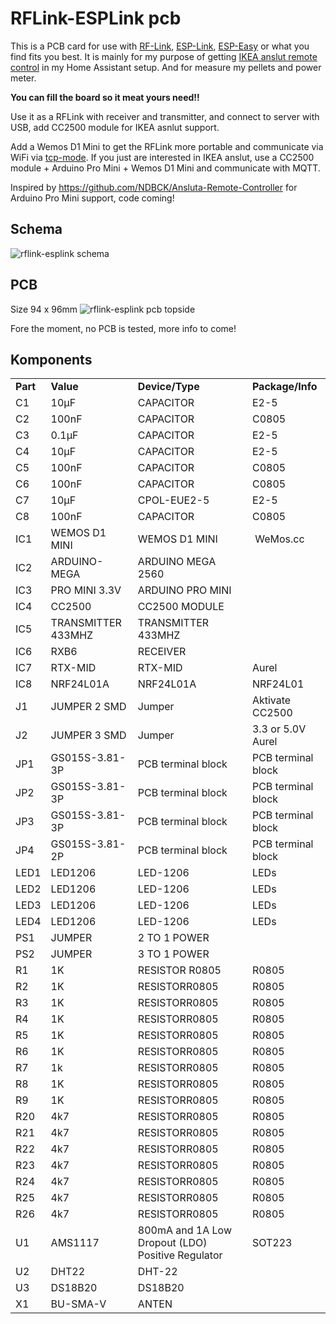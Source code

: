 RFLink-ESPLink pcb
===================

This is a PCB card for use with [RF-Link](http://rflink.nl/blog2/), [ESP-Link](https://github.com/jeelabs/esp-link), [ESP-Easy](https://github.com/letscontrolit/ESPEasy) or what you find fits you best.
It is mainly for my purpose of getting [IKEA anslut remote control](http://www.ikea.com/se/sv/catalog/products/90300773/) in my Home Assistant setup. And for measure my pellets and power meter.

**You can fill the board so it meat yours need!!**

Use it as a RFLink with receiver and transmitter, and connect to server with USB, add CC2500 module for IKEA asnlut support.

Add a Wemos D1 Mini to get the RFLink more portable and communicate via WiFi via [tcp-mode](https://home-assistant.io/components/rflink/#tcp-mode).
If you just are interested in IKEA anslut, use a CC2500 module + Arduino Pro Mini + Wemos D1 Mini and communicate with MQTT.
 
 Inspired by https://github.com/NDBCK/Ansluta-Remote-Controller for Arduino Pro Mini support,  code coming!
 

Schema
-----------
![rflink-esplink schema](https://github.com/rosangen/rflink-esplink/blob/master/PCB/img/schema-rflink-esplink.png?raw=true "Title")

PCB
------
Size 94 x 96mm
![rflink-esplink pcb topside](https://github.com/rosangen/rflink-esplink/blob/master/PCB/img/topp.jpg?raw=true "Title")

Fore the moment, no PCB is tested, more info to come!

Komponents
-----------

<table>
<tbody>
<tr>
<td><strong>Part</strong></td>
<td><strong>Value</strong></td>
<td><strong>Device/Type</strong></td>
<td><strong>Package/Info</strong></td>
</tr>
<tr>
<td>C1</td>
<td>10&micro;F</td>
<td>CAPACITOR</td>
<td>E2-5</td>
</tr>
<tr>
<td>C2</td>
<td>100nF</td>
<td>CAPACITOR</td>
<td>C0805</td>
</tr>
<tr>
<td>C3</td>
<td>0.1&micro;F</td>
<td>CAPACITOR</td>
<td>E2-5</td>
</tr>
<tr>
<td>C4</td>
<td>10&micro;F</td>
<td>CAPACITOR</td>
<td>E2-5</td>
</tr>
<tr>
<td>C5</td>
<td>100nF</td>
<td>CAPACITOR</td>
<td>C0805</td>
</tr>
<tr>
<td>C6</td>
<td>100nF</td>
<td>CAPACITOR</td>
<td>C0805</td>
</tr>
<tr>
<td>C7</td>
<td>10&micro;F</td>
<td>CPOL-EUE2-5</td>
<td>E2-5</td>
</tr>
<tr>
<td>C8</td>
<td>100nF</td>
<td>CAPACITOR</td>
<td>C0805</td>
</tr>
<tr>
<td>IC1</td>
<td>WEMOS D1 MINI</td>
<td>WEMOS D1 MINI</td>
<td>&nbsp;WeMos.cc</td>
</tr>
<tr>
<td>IC2</td>
<td>ARDUINO-MEGA</td>
<td>ARDUINO MEGA 2560</td>
</tr>
<tr>
<td>IC3</td>
<td>PRO MINI 3.3V</td>
<td>ARDUINO PRO MINI</td>
</tr>
<tr>
<td>IC4</td>
<td>CC2500</td>
<td>CC2500 MODULE</td>
</tr>
<tr>
<td>IC5</td>
<td>TRANSMITTER 433MHZ</td>
<td>TRANSMITTER 433MHZ</td>
</tr>
<tr>
<td>IC6</td>
<td>RXB6</td>
<td>RECEIVER</td>
</tr>
<tr>
<td>IC7</td>
<td>RTX-MID</td>
<td>RTX-MID</td>
<td>Aurel</td>
</tr>
<tr>
<td>IC8</td>
<td>NRF24L01A</td>
<td>NRF24L01A</td>
<td>NRF24L01</td>
</tr>
<tr>
<td>J1</td>
<td>JUMPER 2 SMD</td>
<td>Jumper</td>
<td>Aktivate CC2500</td>
</tr>
<tr>
<td>J2</td>
<td>JUMPER 3 SMD</td>
<td>Jumper</td>
<td>3.3 or 5.0V Aurel</td>
</tr>
<tr>
<td>JP1</td>
<td>GS015S-3.81-3P</td>
<td>PCB terminal block</td>
<td>PCB terminal block</td>
</tr>
<tr>
<td>JP2</td>
<td>GS015S-3.81-3P</td>
<td>PCB terminal block</td>
<td>PCB terminal block</td>
</tr>
<tr>
<td>JP3</td>
<td>GS015S-3.81-3P</td>
<td>PCB terminal block</td>
<td>PCB terminal block</td>
</tr>
<tr>
<td>JP4</td>
<td>GS015S-3.81-2P</td>
<td>PCB terminal block</td>
<td>PCB terminal block</td>
</tr>
<tr>
<td>LED1</td>
<td>LED1206</td>
<td>LED-1206</td>
<td>LEDs</td>
</tr>
<tr>
<td>LED2</td>
<td>LED1206</td>
<td>LED-1206</td>
<td>LEDs</td>
</tr>
<tr>
<td>LED3</td>
<td>LED1206</td>
<td>LED-1206</td>
<td>LEDs</td>
</tr>
<tr>
<td>LED4</td>
<td>LED1206</td>
<td>LED-1206</td>
<td>LEDs</td>
</tr>
<tr>
<td>PS1</td>
<td>JUMPER</td>
<td>2 TO 1 POWER</td>
</tr>
<tr>
<td>PS2</td>
<td>JUMPER</td>
<td>3 TO 1 POWER</td>
</tr>
<tr>
<td>R1</td>
<td>1K</td>
<td>RESISTOR R0805</td>
<td>R0805</td>
</tr>
<tr>
<td>R2</td>
<td>1K</td>
<td>RESISTORR0805</td>
<td>R0805</td>
</tr>
<tr>
<td>R3</td>
<td>1K</td>
<td>RESISTORR0805</td>
<td>R0805</td>
</tr>
<tr>
<td>R4</td>
<td>1K</td>
<td>RESISTORR0805</td>
<td>R0805</td>
</tr>
<tr>
<td>R5</td>
<td>1K</td>
<td>RESISTORR0805</td>
<td>R0805</td>
</tr>
<tr>
<td>R6</td>
<td>1K</td>
<td>RESISTORR0805</td>
<td>R0805</td>
</tr>
<tr>
<td>R7</td>
<td>1k</td>
<td>RESISTORR0805</td>
<td>R0805</td>
</tr>
<tr>
<td>R8</td>
<td>1K</td>
<td>RESISTORR0805</td>
<td>R0805</td>
</tr>
<tr>
<td>R9</td>
<td>1K</td>
<td>RESISTORR0805</td>
<td>R0805</td>
</tr>
<tr>
<td>R20</td>
<td>4k7</td>
<td>RESISTORR0805</td>
<td>R0805</td>
</tr>
<tr>
<td>R21</td>
<td>4k7</td>
<td>RESISTORR0805</td>
<td>R0805</td>
</tr>
<tr>
<td>R22</td>
<td>4k7</td>
<td>RESISTORR0805</td>
<td>R0805</td>
</tr>
<tr>
<td>R23</td>
<td>4k7</td>
<td>RESISTORR0805</td>
<td>R0805</td>
</tr>
<tr>
<td>R24</td>
<td>4k7</td>
<td>RESISTORR0805</td>
<td>R0805</td>
</tr>
<tr>
<td>R25</td>
<td>4k7</td>
<td>RESISTORR0805</td>
<td>R0805</td>
</tr>
<tr>
<td>R26</td>
<td>4k7</td>
<td>RESISTORR0805</td>
<td>R0805</td>
</tr>
<tr>
<td>U1</td>
<td>AMS1117</td>
<td>800mA and 1A Low Dropout (LDO) Positive Regulator</td>
<td>SOT223</td>
</tr>
<tr>
<td>U2</td>
<td>DHT22</td>
<td>DHT-22</td>
</tr>
<tr>
<td>U3</td>
<td>DS18B20</td>
<td>DS18B20</td>
</tr>
<tr>
<td>X1</td>
<td>BU-SMA-V</td>
<td>ANTEN</td>
</tr>
</tbody>
</table>

